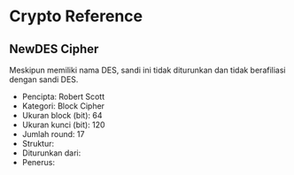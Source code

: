 # Crypto Reference

## NewDES Cipher

Meskipun memiliki nama DES, sandi ini tidak diturunkan dan tidak berafiliasi dengan sandi DES.

* Pencipta: Robert Scott
* Kategori: Block Cipher
* Ukuran block (bit): 64
* Ukuran kunci (bit): 120
* Jumlah round: 17
* Struktur: 
* Diturunkan dari: 
* Penerus: 
